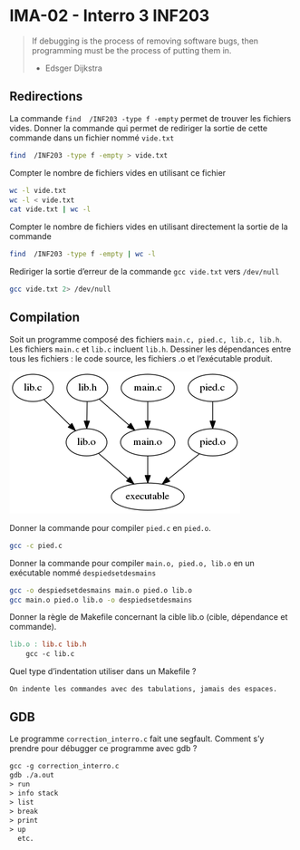 # IMA-02 - Interro 3 INF203

> If debugging is the process of removing software bugs, then programming must be the process of putting them in.
> - Edsger Dijkstra

## Redirections

La commande `find  /INF203 -type f -empty` permet de trouver les fichiers vides. Donner la commande qui permet de rediriger la sortie de cette commande dans un fichier nommé `vide.txt`

```bash
find  /INF203 -type f -empty > vide.txt
```

Compter le nombre de fichiers vides en utilisant ce fichier

```bash
wc -l vide.txt
wc -l < vide.txt
cat vide.txt | wc -l
```

Compter le nombre de fichiers vides en utilisant directement la sortie de la commande

```bash
find  /INF203 -type f -empty | wc -l
```

Rediriger la sortie d’erreur de la commande `gcc vide.txt` vers `/dev/null`

```bash
gcc vide.txt 2> /dev/null
```

## Compilation

Soit un programme composé des fichiers `main.c, pied.c, lib.c, lib.h`.  Les fichiers `main.c` et `lib.c` incluent `lib.h`. Dessiner les
dépendances entre tous les fichiers : le code source, les fichiers .o et l’exécutable produit.

![](https://github.com/VLambret/INF203/blob/master/corrections/graph.png)

Donner la commande pour compiler `pied.c` en `pied.o`.

```bash
gcc -c pied.c
```

Donner la commande pour compiler `main.o, pied.o, lib.o` en un exécutable nommé `despiedsetdesmains`

```bash
gcc -o despiedsetdesmains main.o pied.o lib.o
gcc main.o pied.o lib.o -o despiedsetdesmains
```

Donner la règle de Makefile concernant la cible lib.o (cible, dépendance et commande).

```Makefile
lib.o : lib.c lib.h
	gcc -c lib.c
```

Quel type d’indentation utiliser dans un Makefile ?

```
On indente les commandes avec des tabulations, jamais des espaces.
```

## GDB

Le programme `correction_interro.c` fait une segfault. Comment s’y prendre pour débugger ce programme avec gdb ?

```
gcc -g correction_interro.c
gdb ./a.out
> run
> info stack
> list
> break
> print
> up
  etc.
```
